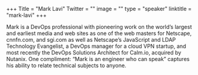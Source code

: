 +++
Title = "Mark Lavi"
Twitter = ""
image = ""
type = "speaker"
linktitle = "mark-lavi"
+++

Mark is a DevOps professional with pioneering work on the world’s largest and earliest media and web sites as one of the web masters for Netscape, cnnfn.com, and sgi.com as well as Netscape’s JavaScript and LDAP Technology Evangelist, a DevOps manager for a cloud VPN startup, and most recently the DevOps Solutions Architect for Calm.io, acquired by Nutanix. One compliment: “Mark is an engineer who can speak” captures his ability to relate technical subjects to anyone.